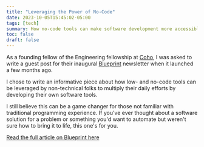 ```yaml
---
title: "Leveraging the Power of No-Code"
date: 2023-10-05T15:45:02-05:00
tags: [tech]
summary: How no-code tools can make software development more accessible and enable non-technical team members.
toc: false
draft: false
---
```


As a founding fellow of the Engineering fellowship at [Coho](https://joincoho.com/), I was asked to write a guest post for their inaugural [Blueprint](https://blueprint.joincoho.com/) newsletter when it launched a few months ago.

I chose to write an informative piece about how low- and no-code tools can be leveraged by non-technical folks to multiply their daily efforts by developing their own software tools.

I still believe this can be a game changer for those not familiar with traditional programming experience. If you've ever thought about a software solution for a problem or something you'd want to automate but weren't sure how to bring it to life, this one's for you.

[Read the full article on Blueprint here](https://blueprint.joincoho.com/p/leveraging-the-power-of-no-code-to-transform-workflows-and-empowering-teams)